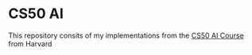 # CS50 AI
This repository consits of my implementations from the [CS50 AI Course](https://cs50.harvard.edu/ai/2020/) from Harvard
